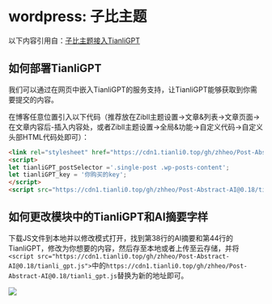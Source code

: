 # wordpress: 子比主题

以下内容引用自：[子比主题接入TianliGPT](https://blog.sakura.vin/1329.html)

## 如何部署TianliGPT

我们可以通过在网页中嵌入TianliGPT的服务支持，让TianliGPT能够获取到你需要提交的内容。

在博客任意位置引入以下代码（推荐放在Zibll主题设置→文章&列表→文章页面→在文章内容后-插入内容处，或者Zibll主题设置→全局&功能→自定义代码→自定义头部HTML代码处即可）：

```html
<link rel="stylesheet" href="https://cdn1.tianli0.top/gh/zhheo/Post-Abstract-AI@0.18/tianli_gpt.css">
<script>
let tianliGPT_postSelector ='.single-post .wp-posts-content';
let tianliGPT_key = '你购买的key';
</script>
<script src="https://cdn1.tianli0.top/gh/zhheo/Post-Abstract-AI@0.18/tianli_gpt.js"></script>
```

## 如何更改模块中的TianliGPT和AI摘要字样

下载JS文件到本地并以修改模式打开，找到第38行的AI摘要和第44行的TianliGPT，修改为你想要的内容，然后存至本地或者上传至云存储，并将`<script src="https://cdn1.tianli0.top/gh/zhheo/Post-Abstract-AI@0.18/tianli_gpt.js">`中的`https://cdn1.tianli0.top/gh/zhheo/Post-Abstract-AI@0.18/tianli_gpt.js`替换为新的地址即可。

![](https://p.zhheo.com/tUZWHm22390881693363883296.png!blogimg)